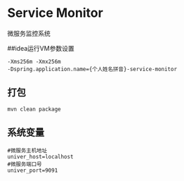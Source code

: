 # Service Monitor
微服务监控系统

##idea运行VM参数设置
```
-Xms256m -Xmx256m
-Dspring.application.name={个人姓名拼音}-service-monitor
```

## 打包
```
mvn clean package
```

## 系统变量
```properties
#微服务主机地址
univer_host=localhost
#微服务端口号
univer_port=9091
```